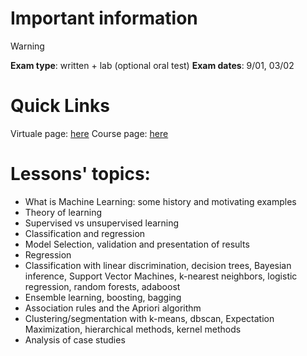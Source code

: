 # Important information

> [!warning]
> __Exam type__: written + lab (optional oral test)
> __Exam dates__: 9/01, 03/02

# Quick Links
Virtuale page: [here](https://virtuale.unibo.it/course/view.php?id=35955)
Course page: [here](https://www.unibo.it/en/teaching/course-unit-catalogue/course-unit/2022/446593)

# Lessons' topics:

- What is Machine Learning: some history and motivating examples
- Theory of learning
- Supervised vs unsupervised learning
- Classification and regression
- Model Selection, validation and presentation of results
- Regression
- Classification with linear discrimination, decision trees, Bayesian inference, Support Vector Machines, k-nearest neighbors, logistic regression, random forests, adaboost
- Ensemble learning, boosting, bagging
- Association rules and the Apriori algorithm
- Clustering/segmentation with k-means, dbscan, Expectation Maximization, hierarchical methods, kernel methods
- Analysis of case studies